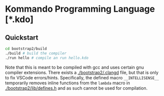 # Kommando Programming Language [*.kdo]

## Quickstart
```sh
cd bootstrap2/build
./build # build the compiler
./run hello # compile an run hello.kdo
```
Note that this is meant to be compiled with gcc and uses certain gnu compiler extensions. There exists a [./bootstrap2/.clangd](./bootstrap2/.clangd) file,
but that is only to fix VSCode errors/hints. Specifically, the defined macro `__INTELLISENSE__` temporarily removes inline functions from
the `lambda` macro in [./bootstrap2/lib/defines.h](./bootstrap2/lib/defines.h) and as such cannot be used for compilation.